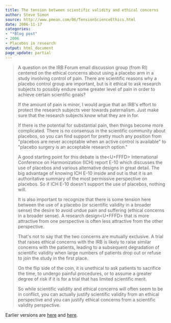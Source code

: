 ```yaml
---
title: The tension between scientific validity and ethical concerns
author: Steve Simon
source: http://www.pmean.com/06/TensionScienceEthics.html
date: 2006-11-17
categories:
- "*Blog post"
- 2006
- Placebos in research
output: html_document
page_update: partial
---
```


> A question on the IRB Forum email discussion group (from RI) centered
> on the ethical concerns about using a placebo arm in a study involving
> control of pain. There are scientific reasons why a placebo control
> group are important, but is it ethical to ask research subjects to
> possibly endure some greater level of pain in order to achieve certain
> scientific goals?
>
> If the amount of pain is minor, I would argue that an IRB's effort to
> protect the research subjects veer towards paternalism. Just make sure
> that the research subjects know what they are in for.
>
> If there is the potential for substantial pain, then things become
> more complicated. There is no consensus in the scientific community
> about placebos, so you can find support for pretty much any position
> from "placebos are never acceptable when an active control is
> available" to "placebo surgery is an acceptable research option."
>
> A good starting point for this debate is the<U+FFFD> International Conference
> on Harmonization (ICH) report E-10 which discusses the use of placebos
> and various alternative designs in great detail. The big advantage of
> knowing ICH E-10 inside and out is that it is an authoritative summary
> of the most permissive perspective on placebos. So if ICH E-10
> doesn't support the use of placebos, nothing will.
>
> It is also important to recognize that there is some tension here
> between the use of a placebo (or scientific validity in a broader
> sense) the desire to avoid undue pain and suffering (ethical concerns
> in a broader sense). A research design<U+FFFD> that is more attractive from
> one perspective is often less attractive from the other perspective.
>
> That's not to say that the two concerns are mutually exclusive. A
> trial that raises ethical concerns with the IRB is likely to raise
> similar concerns with the patients, leading to a subsequent
> degradation of scientific validity when large numbers of patients drop
> out or refuse to join the study in the first place.
>
> On the flip side of the coin, it is unethical to ask patients to
> sacrifice the time, to undergo painful procedures, or to assume a
> greater degree of risk if it is for a trial that has limited
> scientific merit.
>
> So while scientific validity and ethical concerns will often seem to
> be in conflict, you can actually justify scientific validity from an
> ethical perspective and you can justify ethical concerns from a
> scientific validity perspective.

Earlier versions are [here][sim1] and [here][sim2].

[sim1]: http://www.pmean.com/06/TensionScienceEthics.html
[sim2]: http://new.pmean.com/TensionScienceEthics/

